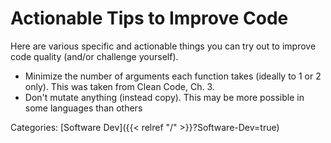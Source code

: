 # Actionable Tips to Improve Code

Here are various specific and actionable things you can try out to improve code
quality (and/or challenge yourself).

 - Minimize the number of arguments each function takes (ideally to 1 or 2
   only). This was taken from Clean Code, Ch. 3.
 - Don't mutate anything (instead copy). This may be more possible in some
   languages than others










Categories: [Software Dev]({{< relref "/" >}}?Software-Dev=true)